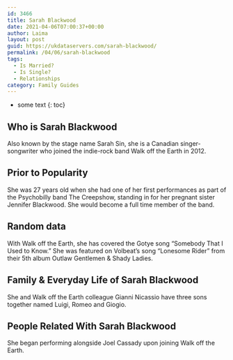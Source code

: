 ```yaml
---
id: 3466
title: Sarah Blackwood
date: 2021-04-06T07:00:37+00:00
author: Laima
layout: post
guid: https://ukdataservers.com/sarah-blackwood/
permalink: /04/06/sarah-blackwood
tags:
  - Is Married?
  - Is Single?
  - Relationships
category: Family Guides
---
```


* some text
{: toc}


## Who is Sarah Blackwood
                  
                  
                  
Also known by the stage name Sarah Sin, she is a Canadian singer-songwriter who joined the indie-rock band Walk off the Earth in 2012. 
                  
              
            
              
            
                
                
                
## Prior to Popularity
                  
                  
                  
She was 27 years old when she had one of her first performances as part of the Psychobilly band The Creepshow, standing in for her pregnant sister Jennifer Blackwood. She would become a full time member of the band.
                  
              
            
              
            
                
                
                
## Random data
                  
                  
                  
With Walk off the Earth, she has covered the Gotye song &#8220;Somebody That I Used to Know.&#8221; She was featured on Volbeat&#8217;s song &#8220;Lonesome Rider&#8221; from their 5th album Outlaw Gentlemen & Shady Ladies.
                  
              
            
              
            
                
                
                
## Family & Everyday Life of Sarah Blackwood
                  
                  
                  
She and Walk off the Earth colleague Gianni Nicassio have three sons together named Luigi, Romeo and Giogio.
                  
              
            
              
            
                
                
                
## People Related With Sarah Blackwood
                  
                  
                  
She began performing alongside Joel Cassady upon joining Walk off the Earth.
                  
              
            
              
            
                
              
            
              
              
            
            
              
            
          
          
          